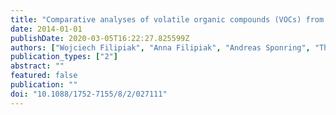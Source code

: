 ```yaml
---
title: "Comparative analyses of volatile organic compounds (VOCs) from patients, tumors and transformed cell lines for the validation of lung cancer-derived breath markers"
date: 2014-01-01
publishDate: 2020-03-05T16:22:27.825599Z
authors: ["Wojciech Filipiak", "Anna Filipiak", "Andreas Sponring", "Thomas Schmid", "Bettina Zelger", "Clemens Ager", "Ewa Klodzinska", "Hubert Denz", "Alex Pizzini", "Paolo Lucciarini", "Herbert Jamnig", "Jakob Troppmair", "Anton Amann"]
publication_types: ["2"]
abstract: ""
featured: false
publication: ""
doi: "10.1088/1752-7155/8/2/027111"
---
```


